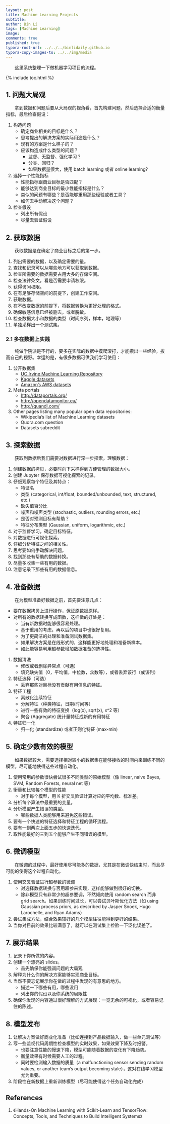 ```yaml
---
layout: post
title: Machine Learning Projects
subtitle:
author: Bin Li
tags: [Machine Learning]
image: 
comments: true
published: true
typora-root-url: ../../../binlidaily.github.io
typora-copy-images-to: ../../img/media
---
```


　　这里系统整理一下做机器学习项目的流程。

{% include toc.html %}

## 1. 问题大局观
　　拿到数据和问题后要从大局观的视角看，首先构建问题，然后选择合适的衡量指标，最后检查假设：

1. 构造问题
    * 确定商业相关的目标是什么？
    * 思考提出的解决方案的实际用途是什么？
    * 现有的方案是什么样子的？
    * 应该构造成什么类型的问题？
        * 监督、无监督、强化学习？
        * 分类、回归？
        * 如果数据量很大，使用 batch learning 或者 online learning?
2. 选择一个性能指标
    * 性能指标跟商业目标是否匹配？
    * 能够达到商业目标的最小性能指标是什么？
    * 类似的问题有哪些？是否能够重用那些经验或者工具？
    * 如何去手动解决这个问题？
3. 检查假设
    * 列出所有假设
    * 尽量去验证假设

## 2. 获取数据
　　获取数据是在确定了商业目标之后的第一步。

1. 列出需要的数据，以及确定需要的量。
2. 查找和记录可以从哪些地方可以获取到数据。
3. 检查所需要的数据需要占用大多的存储空间。
4. 检查法律条文，看是否需要申请权限。
5. 获得访问权限。
6. 在有足够存储空间的前提下，创建工作空间。
7. 获取数据。
8. 在不改变数据的前提下，将数据转换为更好处理的格式。
9. 确保敏感信息已经被删去，或者脱敏。
10. 检查数据大小和数据的类型（时间序列，样本，地理等）
11. 单独采样出一个测试集。

### 2.1 多在数据上实践
　　纯做学院派是不行的，要多在实际的数据中摸爬滚打，才能攒出一些经验，拔高自己的视野。幸运的是，有很多数据可供我们学习使用：
1. 公开数据集
    * [UC Irvine Machine Learning Repository](http://archive.ics.uci.edu/ml/index.php)
    * [Kaggle datasets](https://www.kaggle.com/datasets)
    * [Amazon’s AWS datasets](https://registry.opendata.aws/)
2. Meta portals
    * http://dataportals.org/ 
    * http://opendatamonitor.eu/ 
    * http://quandl.com/
3. Other pages listing many popular open data repositories:
    * Wikipedia’s list of Machine Learning datasets 
    * Quora.com question 
    * Datasets subreddit


## 3. 探索数据
　　获取到数据后我们需要对数据进行深一步探索，理解数据：

1. 创建数据的拷贝，必要时向下采样得到方便管理的数据大小。
2. 创建 Jupyter 保存数据可视化探索的记录。
3. 仔细观察每个特征及其特点：
    * 特证名
    * 类型 (categorical, int/float, bounded/unbounded, text, structured, etc.)
    * 缺失值百分比
    * 噪声和噪声类型 (stochastic, outliers, rounding errors, etc.)
    * 是否对预测目标有帮助？
    * 特征分布类型 (Gaussian, uniform, logarithmic, etc.)
4. 对于监督学习，确定目标特征。
5. 对数据进行可视化探索。
6. 仔细分析特征之间的相关性。
7. 思考要如何手动解决问题。
8. 找到那些有帮助的数据转换。
9. 尽量多收集一些有用的数据。
10. 注意记录下那些有用的数据信息。

## 4. 准备数据
　　在为模型准备好数据之前，首先要注意几点：
* 要在数据拷贝上进行操作，保证原数据原样。
* 对所有的数据转换写成函数，这样做的好处是：
    * 当有新数据时能够很容易处理。
    * 基于重用的考虑，再以后的项目中也很好复用。
    * 为了更简洁的处理和准备测试数据集。
    * 如果解决方案是在线形式的，这样能更好地处理和准备新样本。
    * 如此能容易利用超参数增加数据准备的选择性。

1. 数据清洗
    * 修改或者删除异常点（可选）
    * 填充缺失值（0，平均值，中位数，众数等），或者丢弃该行（或该列）
2. 特征选择（可选）
    * 丢弃那些对目标没有贡献有用信息的特征。
3. 特征工程
    * 离散化连续特征
    * 分解特征（种类特征，日期/时间等）
    * 进行一些有效的特征变换（log(x), sqrt(x), x^2 等）
    * 聚合 (Aggregate) 统计量特征成新的有用特征
4. 特征归一化
    * 归一化 (standardize) 或者正则化特征 (max-min)

## 5. 确定少数有效的模型
　　如果数据较大，需要选择相对较小的数据集在能够接收的时间内来训练不同的模型。尽可能地使得这些过程自动化。

1. 使用常用的参数很快尝试很多不同类型的原始模型（像 linear, naive Bayes, SVM, Random Forests, neural net 等）
2. 衡量和比较每个模型的性能
    * 对于每个模型，用 K 折交叉验证计算对应的平均数、标准差。
3. 分析每个算法中最重要的变量。
4. 分析模型产生错误的类型。
    * 哪些数据人类能够用来避免这些错误。
5. 要有一个快速的特征选择和特征工程的循环流程。
6. 要有一到两次上面五步的快速迭代。
7. 取性能最好的三到五个能够产生不同错误的模型。


## 6. 微调模型
　　在微调的过程中，最好使用尽可能多的数据，尤其是在微调快结束时，而且尽可能的使得这个过程自动化。
1. 使用交叉验证进行超参数的微调
    * 对选择数据转换与否用超参来实现，这样能够做到很好的切换。
    * 除非模型只有非常少的超参要调，不然倾向使用 random search 而非 grid search。如果训练时间过长，可以尝试贝叶斯优化方法（如 using Gaussian process priors, as described by Jasper Snoek, Hugo Larochelle, and Ryan Adams）
2. 尝试集成方法，结合效果较好的几个模型往往能得到更好的结果。
3. 当你对目前的效果比较满意了，就可以在测试集上检验一下泛化误差了。

## 7. 展示结果
1. 记录下你所做的内容。
2. 创建一个漂亮的 slides。
    * 首先确保你能强调问题的大局观
3. 解释为什么你的解决方案能够实现商业目标。
4. 当然不要忘记展示你在做的过程中发现的有意思的地方。
    * 描述一下哪些有用，哪些没用
    * 列出你的假设以及你系统的局限性
5. 确保你发现的内容通过很好理解的方式展现：一览无余的可视化，或者容易记住的陈述。

## 8. 模型发布
1. 让解决方案做好商业化准备（比如连接到产品数据输入，做一些单元测试等）
2. 写一些监视代码周期性检查模型的实时效果，如果效果下降及时报警。
    * 也要注意性能的慢速下降，模型可能随着数据的变化有下降趋势。
    * 衡量效果有时候需要人工的过程。
    * 同时要检测输入数据的质量（a malfunctioning sensor sending random values, or another team’s output becoming stale），这对在线学习模型尤为重要。
3. 阶段性在新数据上重新训练模型（尽可能使得这个任务自动化完成）


## References
1. 《Hands-On Machine Learning with Scikit-Learn and TensorFlow: Concepts, Tools, and Techniques to Build Intelligent Systems》